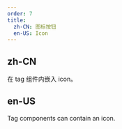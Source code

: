 ```yaml
---
order: 7
title:
  zh-CN: 图标按钮
  en-US: Icon
---
```


## zh-CN

在 tag 组件内嵌入 icon。


## en-US

Tag components can contain an icon.